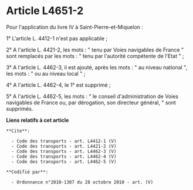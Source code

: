 # Article L4651-2

Pour l'application du livre IV à Saint-Pierre-et-Miquelon : 

1° L'article L. 4412-1 n'est pas applicable ; 

2° A l'article L. 4421-2, les mots : " tenu par Voies navigables de France " sont remplacés par les mots : " tenu par
l'autorité compétente de l'Etat " ; 

3° A l'article L. 4462-3, il est ajouté, après les mots : " au niveau national ", les mots : " ou au niveau local " ; 

4° A l'article L. 4462-4, le 1° est supprimé ; 

5° A l'article L. 4462-5, les mots : " le conseil d'administration de Voies navigables de France ou, par dérogation, son
directeur général, " sont supprimés.

**Liens relatifs à cet article**

	**Cite**:

	  - Code des transports - art. L4412-1 (V)
	  - Code des transports - art. L4421-2 (V)
	  - Code des transports - art. L4462-3 (V)
	  - Code des transports - art. L4462-4 (V)
	  - Code des transports - art. L4462-5 (V)

	**Codifié par**:

	  - Ordonnance n°2010-1307 du 28 octobre 2010 - art. (V)
